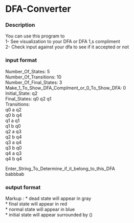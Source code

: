 # DFA-Converter

### Description ###   
You can use this program to  
    1-  See visualization to your DFA or DFA 1,s compliment  
    2- Check input against your dfa to see if it accepted or not  
          
### input format ###
Number_Of_States: 5  
Number_Of_Transitions: 10    
Number_Of_Final_States: 3    
Make_1_To_Show_DFA_Complment_or_0_To_Show_DFA: 0  
Initial_State:  q2  
Final_States:  q0 q2 q1  
Transitions:  
q0 a q2  
q0 b q4  
q1 a q1  
q1 b q0  
q2 a q3  
q2 b q4  
q3 a q4  
q3 b q0  
q4 a q3  
q4 b q4  

Enter_String_To_Determine_if_it_belong_to_this_DFA  
babbbab   

### output format ###
 Markup : * dead state will appear in gray  
          * final state will appear in red  
          * normal state will appear in blue  
          * initial state will appear surrounded by ()  
         




